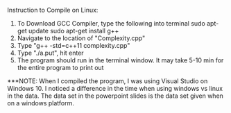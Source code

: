 Instruction to Compile on Linux:

1. To Download GCC Compiler, type the following into terminal
	sudo apt-get update
	sudo apt-get install g++
3. Navigate to the location of "Complexity.cpp"
4. Type "g++ -std=c++11 complexity.cpp"
5. Type "./a.put", hit enter
6. The program should run in the terminal window. It may take 5-10 min for the entire program to print out

***NOTE: When I compiled the program, I was using Visual Studio on Windows 10. I noticed a difference in the time when using windows vs linux in the data. The data set in the powerpoint slides is the data set given when on a windows platform.
